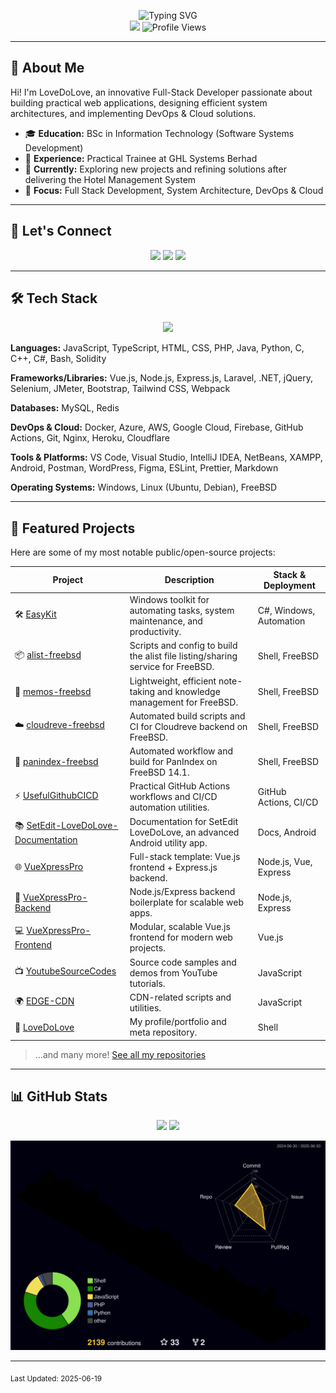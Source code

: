 <!-- Profile Header -->
<p align="center">
  <img src="https://readme-typing-svg.herokuapp.com?font=Fira+Code&weight=500&size=30&pause=1000&color=3F83F8&background=FFFFFF00&center=true&vCenter=true&random=false&width=600&lines=Hi%2C+I'm+LoveDoLove;Full-Stack+Developer;DevOps+Enthusiast" alt="Typing SVG"/>
  <br/>
  <img src="https://img.shields.io/badge/User-LoveDoLove-3F83F8?style=for-the-badge"/>
  <img src="https://komarev.com/ghpvc/?username=LoveDoLove&style=for-the-badge&color=3F83F8" alt="Profile Views"/>
</p>

---

## 👋 About Me

Hi! I'm LoveDoLove, an innovative Full-Stack Developer passionate about building practical web applications, designing efficient system architectures, and implementing DevOps & Cloud solutions.

- 🎓 **Education:** BSc in Information Technology (Software Systems Development)
- 💼 **Experience:** Practical Trainee at GHL Systems Berhad
- 🌱 **Currently:** Exploring new projects and refining solutions after delivering the Hotel Management System
- 🚀 **Focus:** Full Stack Development, System Architecture, DevOps & Cloud

---

## 🤝 Let's Connect

<p align="center">
  <a href="mailto:your-email@example.com"><img src="https://img.shields.io/badge/Email-D14836?style=for-the-badge&logo=gmail&logoColor=white"/></a>
  <a href="https://github.com/LoveDoLove/LoveDoLove/issues"><img src="https://img.shields.io/badge/GitHub%20Issues-181717?style=for-the-badge&logo=github&logoColor=white"/></a>
  <a href="https://lovedolove.github.io/"><img src="https://img.shields.io/badge/Portfolio-3F83F8?style=for-the-badge&logo=google-chrome&logoColor=white"/></a>
</p>

---

## 🛠️ Tech Stack

<p align="center">
  <a href="https://skillicons.dev">
    <img src="https://skillicons.dev/icons?i=js,ts,html,css,php,java,python,c,cpp,cs,bash,solidity,vue,nodejs,express,laravel,dotnet,jquery,selenium,jmeter,bootstrap,tailwind,webpack,mysql,redis,docker,azure,aws,gcp,firebase,githubactions,git,nginx,heroku,cloudflare,vscode,visualstudio,idea,netbeans,xampp,android,postman,wordpress,figma,eslint,prettier,md,windows,linux,ubuntu,debian,freebsd"/>
  </a>
</p>

**Languages:** JavaScript, TypeScript, HTML, CSS, PHP, Java, Python, C, C++, C#, Bash, Solidity

**Frameworks/Libraries:** Vue.js, Node.js, Express.js, Laravel, .NET, jQuery, Selenium, JMeter, Bootstrap, Tailwind CSS, Webpack

**Databases:** MySQL, Redis

**DevOps & Cloud:** Docker, Azure, AWS, Google Cloud, Firebase, GitHub Actions, Git, Nginx, Heroku, Cloudflare

**Tools & Platforms:** VS Code, Visual Studio, IntelliJ IDEA, NetBeans, XAMPP, Android, Postman, WordPress, Figma, ESLint, Prettier, Markdown

**Operating Systems:** Windows, Linux (Ubuntu, Debian), FreeBSD

---

## 🚀 Featured Projects

Here are some of my most notable public/open-source projects:

| Project                                                                                               | Description                                                                     | Stack & Deployment      |
| ----------------------------------------------------------------------------------------------------- | ------------------------------------------------------------------------------- | ----------------------- |
| 🛠️ [EasyKit](https://github.com/LoveDoLove/EasyKit)                                                   | Windows toolkit for automating tasks, system maintenance, and productivity.     | C#, Windows, Automation |
| 📦 [alist-freebsd](https://github.com/LoveDoLove/alist-freebsd)                                       | Scripts and config to build the alist file listing/sharing service for FreeBSD. | Shell, FreeBSD          |
| 📝 [memos-freebsd](https://github.com/LoveDoLove/memos-freebsd)                                       | Lightweight, efficient note-taking and knowledge management for FreeBSD.        | Shell, FreeBSD          |
| ☁️ [cloudreve-freebsd](https://github.com/LoveDoLove/cloudreve-freebsd)                               | Automated build scripts and CI for Cloudreve backend on FreeBSD.                | Shell, FreeBSD          |
| 📂 [panindex-freebsd](https://github.com/LoveDoLove/panindex-freebsd)                                 | Automated workflow and build for PanIndex on FreeBSD 14.1.                      | Shell, FreeBSD          |
| ⚡ [UsefulGithubCICD](https://github.com/LoveDoLove/UsefulGithubCICD)                                 | Practical GitHub Actions workflows and CI/CD automation utilities.              | GitHub Actions, CI/CD   |
| 📚 [SetEdit-LoveDoLove-Documentation](https://github.com/LoveDoLove/SetEdit-LoveDoLove-Documentation) | Documentation for SetEdit LoveDoLove, an advanced Android utility app.          | Docs, Android           |
| 🌐 [VueXpressPro](https://github.com/LoveDoLove/VueXpressPro)                                         | Full-stack template: Vue.js frontend + Express.js backend.                      | Node.js, Vue, Express   |
| 🔗 [VueXpressPro-Backend](https://github.com/LoveDoLove/VueXpressPro-Backend)                         | Node.js/Express backend boilerplate for scalable web apps.                      | Node.js, Express        |
| 💻 [VueXpressPro-Frontend](https://github.com/LoveDoLove/VueXpressPro-Frontend)                       | Modular, scalable Vue.js frontend for modern web projects.                      | Vue.js                  |
| 📺 [YoutubeSourceCodes](https://github.com/LoveDoLove/YoutubeSourceCodes)                             | Source code samples and demos from YouTube tutorials.                           | JavaScript              |
| 🌍 [EDGE-CDN](https://github.com/LoveDoLove/EDGE-CDN)                                                 | CDN-related scripts and utilities.                                              | JavaScript              |
| 👤 [LoveDoLove](https://github.com/LoveDoLove/LoveDoLove)                                             | My profile/portfolio and meta repository.                                       | Shell                   |

> ...and many more! [See all my repositories](https://github.com/LoveDoLove?tab=repositories)

---

## 📊 GitHub Stats

<p align="center">
  <img height="180em" src="https://github-readme-stats.vercel.app/api?username=LoveDoLove&show_icons=true&theme=tokyonight&hide_border=true&count_private=true"/>
  <img height="180em" src="https://github-readme-stats.vercel.app/api/top-langs/?username=LoveDoLove&layout=compact&theme=tokyonight&hide_border=true"/>
</p>

<!-- 3D Contribution Graph -->
<p align="center">
  <a href="https://github.com/LoveDoLove/LoveDoLove">
    <img src="https://raw.githubusercontent.com/LoveDoLove/LoveDoLove/main/profile-3d-contrib/profile-night-rainbow.svg" alt="3D Contributions" width="700"/>
  </a>
</p>

---

<sub>Last Updated: 2025-06-19</sub>
